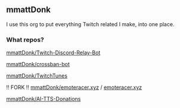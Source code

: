 ## mmattDonk
I use this org to put everything Twitch related I make, into one place.

### What repos?
[mmattDonk/Twitch-Discord-Relay-Bot](https://github.com/mmattDonk/Twitch-Discord-Relay-Bot)

[mmattDonk/crossban-bot](https://github.com/mmattDonk/crossban-bot)

[mmattDonk/TwitchTunes](https://github.com/mmattDonk/TwitchTunes)

!! FORK !! [mmattDonk/emoteracer.xyz](https://github.com/mmattDonk/emoteracer.xyz) / [emoteracer.xyz](https://emoteracer.xyz)

[mmattDonk/AI-TTS-Donations](https://github.com/mmattDonk/AI-TTS-Donations)
